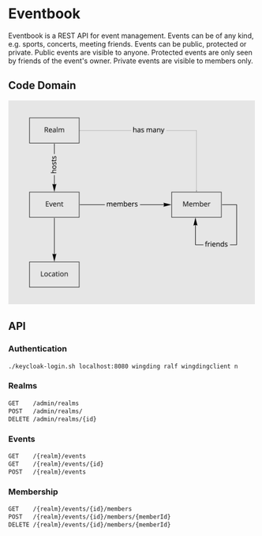 # Eventbook

Eventbook is a REST API for event management. Events can be of any kind, e.g. sports, concerts, meeting friends. Events can be public, protected or private. Public events are visible to anyone. Protected events are only seen by friends of the event's owner. Private events are visible to members only.

## Code Domain

<img src="images/core-domain.jpg" width="500" alt="core domain">

## API

### Authentication

```
./keycloak-login.sh localhost:8080 wingding ralf wingdingclient n
```

### Realms

```
GET    /admin/realms
POST   /admin/realms/
DELETE /admin/realms/{id}
```

### Events

```
GET    /{realm}/events
GET    /{realm}/events/{id}
POST   /{realm}/events
```

### Membership

```
GET    /{realm}/events/{id}/members
POST   /{realm}/events/{id}/members/{memberId}
DELETE /{realm}/events/{id}/members/{memberId}
```
